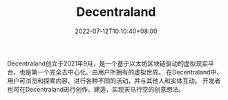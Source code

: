 ﻿---
weight: 
title: "Decentraland"
description: "Decentraland创立于2021年9月，是一个基于以太坊区块链驱动的虚拟现实平台，也是第一个完全去中心化、由用户所拥有的虚拟世界"
date: 2022-07-12T10:10:40+08:00
lastmod: 2022-07-12T10:10:40+08:00
draft: false
authors: ["Cindy"]
featuredImage: "45.png"
link: "https://decentraland.org/"
tags: ["Decentraland","ΠιΔβΙη½»"]
categories: ["navigation"]
navigation: ["ΠιΔβΙη½»"]
lightgallery: true
toc: true
pinned: false
recommend: false
recommend1: false
---
Decentraland创立于2021年9月，是一个基于以太坊区块链驱动的虚拟现实平台，也是第一个完全去中心化、由用户所拥有的虚拟世界。 在Decentraland中，用户可浏览和探索内容、进行各种不同的活动，并与其他人和实体互动。 开发者也可在Decentraland进行创作、建造，实现天马行空的创意想法。
